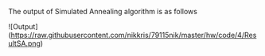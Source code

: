 
The output of Simulated Annealing algorithm is as follows

![Output] (https://raw.githubusercontent.com/nikkris/79115nik/master/hw/code/4/ResultSA.png)